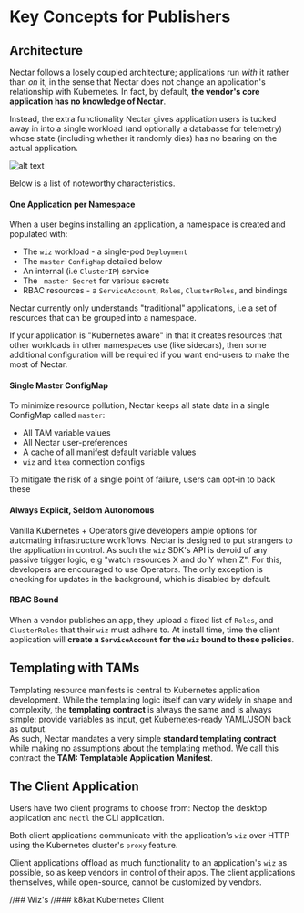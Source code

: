 
# Key Concepts for Publishers


## Architecture

Nectar follows a losely coupled architecture; applications 
run _with_ it rather than _on_ it, in the sense that Nectar does 
not change an application's relationship with Kubernetes. In
fact, by default, **the vendor's core application has no knowledge of Nectar**. 

Instead, the extra functionality Nectar gives application users is 
tucked away in into a single workload (and optionally a databasse for telemetry)
whose state (including whether it randomly dies) has no bearing on
the actual application.

![alt text](https://storage.googleapis.com/nectar-mosaic-public/images/sys-arch-detail-1.png)

Below is a list of noteworthy characteristics.

#### One Application per Namespace

When a user begins installing an application, a namespace is 
created and populated with:
- The `wiz` workload - a single-pod `Deployment`
- The `master ConfigMap` detailed below
- An internal (i.e `ClusterIP`) service
- The ` master Secret` for various secrets
- RBAC resources - a `ServiceAccount`, `Roles`, `ClusterRoles`, and bindings

Nectar currently only understands "traditional" applications, i.e
a set of resources that can be grouped into a namespace. 

If your application is "Kubernetes aware" in that it creates 
resources that other workloads in other namespaces use (like sidecars),
then some additional configuration will be required if you want end-users
to make the most of Nectar.


#### Single Master ConfigMap

To minimize resource pollution, Nectar keeps all state data 
in a single ConfigMap called `master`:
- All TAM variable values
- All Nectar user-preferences
- A cache of all manifest default variable values
- `wiz` and `ktea` connection configs

To mitigate the risk of a single point of failure, users
can opt-in to back these



#### Always Explicit, Seldom Autonomous

Vanilla Kubernetes + Operators give developers ample options for automating 
infrastructure workflows. Nectar is designed to put strangers to
the application in control. As such the `wiz` SDK's API is devoid of
any passive trigger logic, e.g "watch resources X and do Y when Z". For this,
developers are encouraged to use Operators. The only exception is checking
for updates in the background, which is disabled by default.

#### RBAC Bound

When a vendor publishes an app, they upload a fixed list of 
`Roles`, and `ClusterRoles` that their `wiz` must adhere to.
At install time, time the client application will **create
a `ServiceAccount` for the `wiz` bound to those policies**. 



## Templating with TAMs

Templating resource manifests is central to Kubernetes application development.
While the templating logic itself can vary widely in shape and complexity,
the **templating contract** is always the same and is always simple: 
provide variables as input, get Kubernetes-ready YAML/JSON back as output.   
As such, Nectar mandates a very simple **standard templating contract** while
making no assumptions about the templating method. We call this contract the **TAM:
Templatable Application Manifest**. 

## The Client Application

Users have two client programs to choose from: Nectop the desktop
application and `nectl` the CLI application.

Both client applications communicate with the application's `wiz` 
over HTTP using the Kubernetes cluster's `proxy` feature. 

Client applications offload as much functionality to an application's
`wiz` as possible, so as keep vendors in control of their apps. The client
applications themselves, while open-source, cannot be customized by vendors.


//## Wiz's
//### k8kat Kubernetes Client




